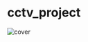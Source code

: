 # cctv_project
![cover](https://user-images.githubusercontent.com/48177285/141255585-cae6c8b4-a1f9-4e40-85da-4e186479b5e8.JPG)
